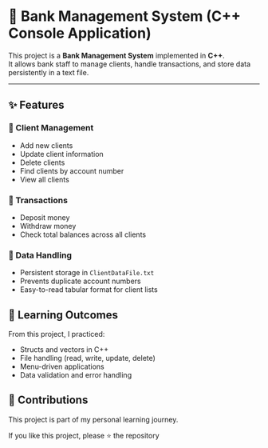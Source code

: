 # 🏦 Bank Management System (C++ Console Application)

This project is a **Bank Management System** implemented in **C++**.  
It allows bank staff to manage clients, handle transactions, and store data persistently in a text file.

---

## ✨ Features

### 🔹 Client Management
- Add new clients
- Update client information
- Delete clients
- Find clients by account number
- View all clients

### 🔹 Transactions
- Deposit money
- Withdraw money
- Check total balances across all clients

### 🔹 Data Handling
- Persistent storage in `ClientDataFile.txt`
- Prevents duplicate account numbers
- Easy-to-read tabular format for client lists

## 📖 Learning Outcomes
From this project, I practiced:
  - Structs and vectors in C++
  - File handling (read, write, update, delete)
  - Menu-driven applications
  - Data validation and error handling

## 🤝 Contributions
This project is part of my personal learning journey.

If you like this project, please ⭐ the repository
